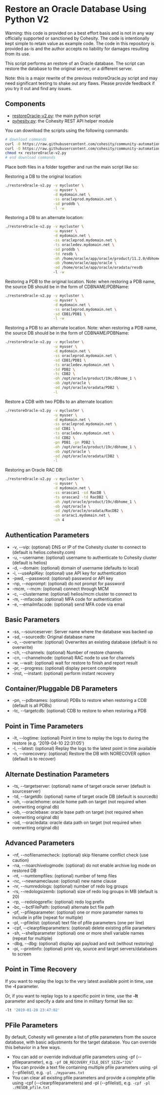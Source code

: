 # Restore an Oracle Database Using Python V2

Warning: this code is provided on a best effort basis and is not in any way officially supported or sanctioned by Cohesity. The code is intentionally kept simple to retain value as example code. The code in this repository is provided as-is and the author accepts no liability for damages resulting from its use.

This script performs an restore of an Oracle database. The script can restore the database to the original server, or a different server.

Note: this is a major rewrite of the previous restoreOracle.py script and may need significant testing to shake out any flaws. Please provide feedback if you try it out and find any issues.

## Components

* [restoreOracle-v2.py](https://raw.githubusercontent.com/cohesity/community-automation-samples/main/oracle/python/restoreOracle-v2/restoreOracle-v2.py): the main python script
* [pyhesity.py](https://raw.githubusercontent.com/cohesity/community-automation-samples/main/python/pyhesity/pyhesity.py): the Cohesity REST API helper module

You can download the scripts using the following commands:

```bash
# download commands
curl -O https://raw.githubusercontent.com/cohesity/community-automation-samples/main/oracle/python/restoreOracle-v2/restoreOracle-v2.py
curl -O https://raw.githubusercontent.com/cohesity/community-automation-samples/main/python/pyhesity.py
chmod +x restoreOracle-v2.py
# end download commands
```

Place both files in a folder together and run the main script like so:

Restoring a DB to the original location:

```bash
./restoreOracle-v2.py -v mycluster \
                      -u myuser \
                      -d mydomain.net \
                      -ss oracleprod.mydomain.net \
                      -sd proddb \
                      -l -w
```

Restoring a DB to an alternate location:

```bash
./restoreOracle-v2.py -v mycluster \
                      -u myuser \
                      -d mydomain.net \
                      -ss oracleprod.mydomain.net \
                      -ts oracledev.mydomain.net \
                      -sd proddb \
                      -td resdb \
                      -oh /home/oracle/app/oracle/product/11.2.0/dbhome_1 \
                      -ob /home/oracle/app/oracle \
                      -od /home/oracle/app/oracle/oradata/resdb
                      -l -w
```

Restoring a PDB to the original location. Note: when restoring a PDB name, the source DB should be in the form of CDBNAME/PDBName:

```bash
./restoreOracle-v2.py -v mycluster \
                      -u myuser \
                      -d mydomain.net \
                      -ss oracleprod.mydomain.net \
                      -sd CDB1/PDB1 \
                      -l -w
```

Restoring a PDB to an alternate location. Note: when restoring a PDB name, the source DB should be in the form of CDBNAME/PDBName:

```bash
./restoreOracle-v2.py -v mycluster \
                      -u myuser \
                      -d mydomain.net \
                      -ss oracleprod.mydomain.net \
                      -sd CDB1/PDB1 \
                      -ts oracledev.mydomain.net \
                      -td PDB2 \
                      -tc CDB2 \
                      -oh /opt/oracle/product/19c/dbhome_1 \
                      -ob /opt/oracle \
                      -od /opt/oracle/oradata/PDB2 \
                      -l
```

Restore a CDB with two PDBs to an alternate location:

```bash
./restoreOracle-v2.py -v mycluster \
                      -u myuser \
                      -d mydomain.net \
                      -ss oracleprod.mydomain.net \
                      -sd CDB1 \
                      -ts oracledev.mydomain.net \
                      -td CDB2 \
                      -pn PDB1 -pn PDB2 \
                      -oh /opt/oracle/product/19c/dbhome_1 \
                      -ob /opt/oracle \
                      -od /opt/oracle/oradata/CDB2 \
                      -l
```

Restoring an Oracle RAC DB:

```bash
./restoreOracle-v2.py -v mycluster \
                      -u myuser \
                      -d mydomain.net \
                      -ss orascan1 -sd RacDB \
                      -ts orascan2 -td RacDB2 \
                      -oh /opt/oracle/product/19c/dbhome_1 \
                      -ob /opt/oracle \
                      -od /opt/oracle/oradata/RacDB2 \
                      -cn orarac1.mydomain.net \
                      -ch 4
```

## Authentication Parameters

* -v, --vip: (optional) DNS or IP of the Cohesity cluster to connect to (default is helios.cohesity.com)
* -u, --username: (optional) username to authenticate to Cohesity cluster (default is helios)
* -d, --domain: (optional) domain of username (defaults to local)
* -i, --useApiKey: (optional) use API key for authentication
* -pwd, --password: (optional) password or API key
* -np, --noprompt: (optional) do not prompt for password
* -mcm, --mcm: (optional) connect through MCM
* -c, --clustername: (optional) helios/mcm cluster to connect to
* -m, --mfacode: (optional) MFA code for authentication
* -e, --emailmfacode: (optional) send MFA code via email

## Basic Parameters

* -ss, --sourceserver: Server name where the database was backed up
* -sd, --sourcedb: Original database name
* -o, --overwrite: (optional) Overwrites an existing database (default is no overwrite)
* -ch, --channels: (optional) Number of restore channels
* -cn, --channelnode: (optional) RAC node to use for channels
* -w, --wait: (optional) wait for restore to finish and report result
* -pr, --progress: (optional) display percent complete
* -inst, --instant: (optional) perform instant recovery

## Container/Pluggable DB Parameters

* -pn, --pdbnames: (optional) PDBs to restore when restoring a CDB (default is all PDBs)
* -tc, --targetcdb: (optional) CDB to restore to when restoring a PDB

## Point in Time Parameters

* -lt, --logtime: (optional) Point in time to replay the logs to during the restore (e.g. '2019-04-10 22:31:05')
* -l, --latest: (optional) Replay the logs to the latest point in time available
* -n, --norecovery: (optional) Restore the DB with NORECOVER option (default is to recover)

## Alternate Destination Parameters

* -ts, --targetserver: (optional) name of target oracle server (default is sourceserver)
* -td, --targetdb: (optional) name of target oracle DB (default is sourcedb)
* -oh, --oraclehome: oracle home path on target (not required when overwriting original db)
* -ob, --oraclebase: oracle base path on target (not required when overwriting original db)
* -od, --oracledata: oracle data path on target (not required when overwriting original db)

## Advanced Parameters

* -nf, --nofilenamecheck: (optional) skip filename conflict check (use caution)
* -na, --noarchivelogmode: (optional) do not enable archive log mode on restored DB
* -nt, --numtempfiles: (optional) number of temp files
* -nc, --newnameclause: (optional) new name clause
* -nr, --numredologs: (optional) number of redo log groups
* -rs, --redologsizemb: (optional) size of redo log groups in MB (default is 20)
* -rp, --redologprefix: (optional) redo log prefix
* -bc, --bctFilePath: (optional) alternate bct file path
* -pf, --pfileparameter: (optional) one or more parameter names to include in pfile (repeat for multiple)
* -pl, --pfilelist: (optional) text file of pfile parameters (one per line)
* -cpf, --clearpfileparameters: (optional) delete existing pfile parameters
* -sh, --shellparameter (optional) one or more shell variable names (repeat for multiple)
* -dbg, --dbg: (optional) display api payload and exit (without restoring)
* -pi, --printinfo: (optional) print vip, source and target servers/databases to screen

## Point in Time Recovery

If you want to replay the logs to the very latest available point in time, use the **-l** parameter.

Or, if you want to replay logs to a specific point in time, use the **-lt** parameter and specify a date and time in military format like so:

```bash
-lt '2019-01-20 23:47:02'
```

## PFile Parameters

By default, Cohesity will generate a list of pfile parameters from the source database, with basic adjustments for the target database. You can override this behavior in a few ways.

* You can add or override individual pfile parameters using -pf (--pfileparameter), e.g. `-pf DB_RECOVERY_FILE_DEST_SIZE="32G"`
* You can provide a text file containing multiple pfile parameters using -pl (--pfilelist), e.g. `-pl ./myparams.txt`
* You can clear all existing pfile parameters and provide a complete pfile using -cpf (--clearpfileparameters) and -pl (--pfilelist), e.g. `-cpf -pl ./RESDB_pfile.txt`
